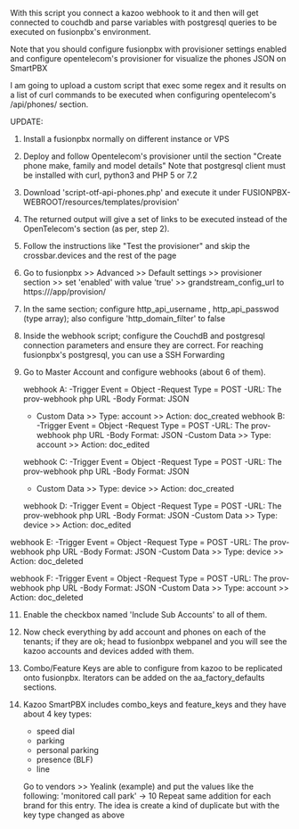 With this script you connect a kazoo webhook to it and then will get connected to couchdb and parse variables with postgresql queries to be executed on fusionpbx's environment.

Note that you should configure fusionpbx with provisioner settings enabled and configure opentelecom's provisioner for visualize the phones JSON on SmartPBX

I am going  to upload a custom script that exec some regex and it results on a list of curl commands to be  executed when configuring opentelecom's /api/phones/ section.

UPDATE:

1. Install a fusionpbx  normally on different instance or VPS
2. Deploy and follow Opentelecom's provisioner until the section "Create phone make, family and model details" Note that postgresql client must be installed with curl, python3 and PHP 5 or 7.2
3. Download 'script-otf-api-phones.php' and execute it under FUSIONPBX-WEBROOT/resources/templates/provision'
4. The returned output will give a set of links to be executed instead of the OpenTelecom's section (as per, step 2).
5. Follow the instructions like "Test the provisioner" and skip the crossbar.devices and the rest of the page
6. Go to fusionpbx >> Advanced >> Default settings >> provisioner section >> set 'enabled' with value 'true' >> grandstream_config_url to https://<fusionpbx-host>/app/provision/
7. In the same section; configure http_api_username , http_api_passwod (type array); also configure 'http_domain_filter' to false
8. Inside the webhook script; configure the CouchdB and postgresql connection parameters and ensure they are correct. For reaching fusionpbx's postgresql, you can use a SSH Forwarding
9. Go to Master Account and configure webhooks (about 6 of them).

   webhook A:
   -Trigger Event = Object
   -Request Type = POST
   -URL: The prov-webhook php URL
   -Body Format: JSON
   - Custom Data >> Type: account >> Action: doc_created
   webhook B:
   -Trigger Event = Object
   -Request Type = POST
   -URL: The prov-webhook php URL
   -Body Format: JSON
   -Custom Data >> Type: account >> Action: doc_edited

   webhook C:
   -Trigger Event = Object
   -Request Type = POST
   -URL: The prov-webhook php URL
   -Body Format: JSON
   - Custom Data >> Type: device >> Action: doc_created
   
   webhook D:
   -Trigger Event = Object
   -Request Type = POST
   -URL: The prov-webhook php URL
   -Body Format: JSON
   -Custom Data >> Type: device >> Action: doc_edited

 webhook E:
   -Trigger Event = Object
   -Request Type = POST
   -URL: The prov-webhook php URL
   -Body Format: JSON
   -Custom Data >> Type: device >> Action: doc_deleted

 webhook F:
   -Trigger Event = Object
   -Request Type = POST
   -URL: The prov-webhook php URL
   -Body Format: JSON
   -Custom Data >> Type: account >> Action: doc_deleted

11. Enable the checkbox named 'Include Sub Accounts' to all of them.
12. Now check everything by add account and phones on each of the tenants; if they are ok; head to fusionbpx webpanel and you will see the kazoo accounts and devices added with them.
13. Combo/Feature Keys are able  to configure from kazoo to be replicated onto fusionpbx. Iterators can be added on the aa_factory_defaults sections.
14. Kazoo SmartPBX includes combo_keys and feature_keys and they have about 4 key types:
    - speed dial
    - parking
    - personal parking
    - presence (BLF)
    - line
      
    Go to vendors >> Yealink (example) and put the values like the following:
    'monitored call park' -> 10
    Repeat same addition for each brand for this entry. The idea is create a kind of duplicate but with the key type changed as above
   
   
     




